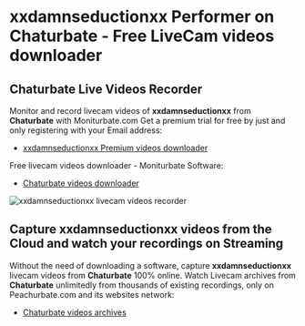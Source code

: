# xxdamnseductionxx Performer on Chaturbate - Free LiveCam videos downloader

## Chaturbate Live Videos Recorder

Monitor and record livecam videos of **xxdamnseductionxx** from **Chaturbate** with Moniturbate.com
Get a premium trial for free by just and only registering with your Email address:
* [xxdamnseductionxx Premium videos downloader](https://moniturbate.com/request-demo-licence-key.html)

Free livecam videos downloader - Moniturbate Software:
* [Chaturbate videos downloader](https://moniturbate.com/moniturbate-download-software.html)

![xxdamnseductionxx livecam videos recorder](https://peachurnet.com/templates/moniturbate-software.png)


## Capture xxdamnseductionxx videos from the Cloud and watch your recordings on Streaming

Without the need of downloading a software, capture **xxdamnseductionxx** livecam videos from **Chaturbate** 100% online.
Watch Livecam archives from **Chaturbate** unlimitedly from thousands of existing recordings, only on Peachurbate.com and its websites network:
* [Chaturbate videos archives](https://peachurnet.com/)